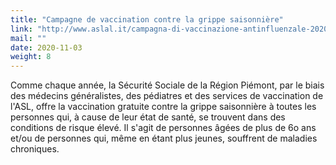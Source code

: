```yaml
---
title: "Campagne de vaccination contre la grippe saisonnière"
link: "http://www.aslal.it/campagna-di-vaccinazione-antinfluenzale-2020"
mail: ""
date: 2020-11-03
weight: 8
---
```


Comme chaque année, la Sécurité Sociale de la Région Piémont, par le biais des médecins généralistes, des pédiatres et des services de vaccination de l'ASL, offre la vaccination gratuite contre la grippe saisonnière à toutes les personnes qui, à cause de leur état de santé, se trouvent dans des conditions de risque élevé. 
Il s'agit de personnes âgées de plus de 6o ans et/ou de personnes qui, même en étant plus jeunes, souffrent de maladies chroniques.